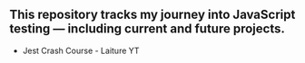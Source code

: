 ## This repository tracks my journey into JavaScript testing — including current and future projects.


   - Jest Crash Course - Laiture YT